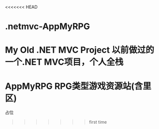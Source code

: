 <<<<<<< HEAD
# .netmvc-AppMyRPG
My Old .NET MVC Project 以前做过的一个.NET MVC项目，个人全栈
=======
# AppMyRPG RPG类型游戏资源站(含里区)
占位
>>>>>>> first time
